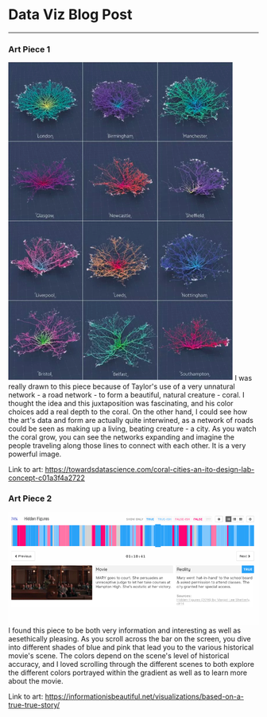 # Data Viz Blog Post
------

### Art Piece 1
![Craig Taylor](images/roads.png?raw=true "Craig Taylor")
I was really drawn to this piece because of Taylor's use of a very unnatural network - a road network - to form a beautiful, natural creature - coral. I thought the idea and this juxtaposition was fascinating, and his color choices add a real depth to the coral. On the other hand, I could see how the art's data and form are actually quite interwined, as a network of roads could be seen as making up a living, beating creature - a city. As you watch the coral grow, you can see the networks expanding and imagine the people traveling along those lines to connect with each other. It is a very powerful image. 

Link to art:
https://towardsdatascience.com/coral-cities-an-ito-design-lab-concept-c01a3f4a2722

### Art Piece 2
![Information](images/hiddenfigures.png?raw=true "Information")
I found this piece to be both very information and interesting as well as aesethically pleasing. As you scroll across the bar on the screen, you dive into different shades of blue and pink that lead you to the various historical movie's scene. The colors depend on the scene's level of historical accuracy, and I loved scrolling through the different scenes to both explore the different colors portrayed within the gradient as well as to learn more about the movie. 

Link to art: https://informationisbeautiful.net/visualizations/based-on-a-true-true-story/ 


